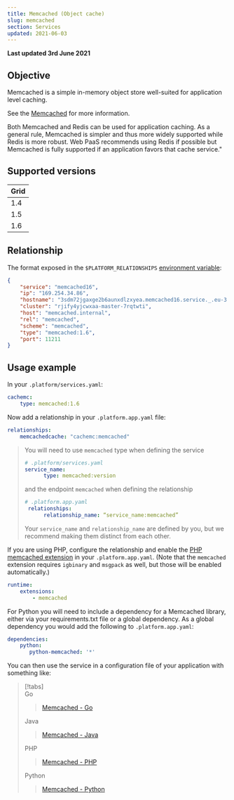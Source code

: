 ```yaml
---
title: Memcached (Object cache)
slug: memcached
section: Services
updated: 2021-06-03
---
```


**Last updated 3rd June 2021**


## Objective  

Memcached is a simple in-memory object store well-suited for application level caching.


See the [Memcached](https://memcached.org) for more information.

Both Memcached and Redis can be used for application caching.  As a general rule, Memcached is simpler and thus more widely supported while Redis is more robust.  Web PaaS recommends using Redis if possible but Memcached is fully supported if an application favors that cache service."

## Supported versions

| **Grid** | 
|----------------------------------|  
|  1.4 |  
|  1.5 |  
|  1.6 |  

## Relationship

The format exposed in the ``$PLATFORM_RELATIONSHIPS`` [environment variable](../../development-variables#platformsh-provided-variables):

```json  
{
    "service": "memcached16",
    "ip": "169.254.34.86",
    "hostname": "3sdm72jgaxge2b6aunxdlzxyea.memcached16.service._.eu-3.platformsh.site",
    "cluster": "rjify4yjcwxaa-master-7rqtwti",
    "host": "memcached.internal",
    "rel": "memcached",
    "scheme": "memcached",
    "type": "memcached:1.6",
    "port": 11211
}
```  

## Usage example

In your ``.platform/services.yaml``:


```yaml   
cachemc:
    type: memcached:1.6
```  


Now add a relationship in your `.platform.app.yaml` file:


```yaml   
relationships:
    memcachedcache: "cachemc:memcached"
```  

> You will need to use `memcached` type when defining the service
>
> ```yaml
> # .platform/services.yaml
> service_name:
>       type: memcached:version
> ```
>
> and the endpoint `memcached` when defining the relationship
>
> ```yaml
> # .platform.app.yaml
>  relationships:
>       relationship_name: “service_name:memcached”
> ```
>
> Your `service_name` and `relationship_name` are defined by you, but we recommend making them distinct from each other.
>


If you are using PHP, configure the relationship and enable the [PHP memcached extension](../../languages-php/extensions) in your `.platform.app.yaml`.  (Note that the `memcached` extension requires `igbinary` and `msgpack` as well, but those will be enabled automatically.)

```yaml
runtime:
    extensions:
        - memcached
```

For Python you will need to include a dependency for a Memcached library, either via your requirements.txt file or a global dependency.  As a global dependency you would add the following to `.platform.app.yaml`:

```yaml
dependencies:
    python:
       python-memcached: '*'
```

You can then use the service in a configuration file of your application with something like:

> [!tabs]      
> Go     
>> [Memcached - Go](https://github.com/ovh/docs/blob/develop/pages/web/web-paas/static/files/fetch/examples/golang/memcached)  
>>      
> Java     
>> [Memcached - Java](https://github.com/ovh/docs/blob/develop/pages/web/web-paas/static/files/fetch/examples/java/memcached)  
>>      
> PHP     
>> [Memcached - PHP](https://github.com/ovh/docs/blob/develop/pages/web/web-paas/static/files/fetch/examples/php/memcached)  
>>      
> Python     
>> [Memcached - Python](https://github.com/ovh/docs/blob/develop/pages/web/web-paas/static/files/fetch/examples/python/memcached)  
>>      



